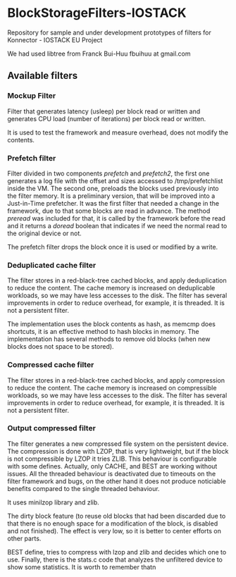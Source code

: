 # BlockStorageFilters-IOSTACK
Repository for sample and under development prototypes of filters for Konnector - IOSTACK EU Project

We had used libtree from Franck Bui-Huu fbuihuu at gmail.com

## Available filters

### Mockup Filter
Filter that generates latency (usleep) per block read or written and generates CPU load (number of iterations) per block read or written.

It is used to test the framework and measure overhead, does not modify the contents.

### Prefetch filter
Filter divided in two components _prefetch_ and _prefetch2_, the first one generates a log file with the offset and sizes accessed to /tmp/prefetchlist inside the VM. The second one, preloads the blocks used previously into the filter memory. It is a preliminary version, that will be improved into a Just-in-Time prefetcher. It was the first filter that needed a change in the framework, due to that some blocks are read in advance. The method _preread_ was included for that, it is called by the framework before the read and it returns a *doread* boolean that indicates if we need the normal read to the original device or not.

The prefetch filter drops the block once it is used or modified by a write.

### Deduplicated cache filter
The filter stores in a red-black-tree cached blocks, and apply deduplication to reduce the content. The cache memory is increased on deduplicable workloads, so we may have less accesses to the disk. The filter has several improvements in order to reduce overhead, for example, it is threaded. 
It is not a persistent filter.

The implementation uses the block contents as hash, as memcmp does shortcuts, it is an effective method to hash blocks in memory. The implementation has several methods to remove old blocks (when new blocks does not space to be stored).

### Compressed cache filter
The filter stores in a red-black-tree cached blocks, and apply compression to reduce the content. The cache memory is increased on compressible workloads, so we may have less accesses to the disk. The filter has several improvements in order to reduce overhead, for example, it is threaded. 
It is not a persistent filter.


### Output compressed filter
The filter generates a new compressed file system on the persistent device. The compression is done with LZOP, that is very lightweight, but if the block is not compressible by LZOP it tries ZLIB. This behaviour is configurable with some defines. 
Actually, only CACHE, and BEST are working without issues. All the threaded behaviour is deactivated due to timeouts on the filter framework and bugs, on the other hand it does not produce noticiable benefits compared to the single threaded behaviour.

It uses minilzop library and zlib.

The dirty block feature (to reuse old blocks that had been discarded due to that there is no enough space for a modification of the block, is disabled and not finished). The effect is very low, so it is better to center efforts on other parts. 

BEST define, tries to compress with lzop and zlib and decides which one to use.
Finally, there is the stats.c code that analyzes the unfiltered device to show some statistics. It is worth to remember thatn 


